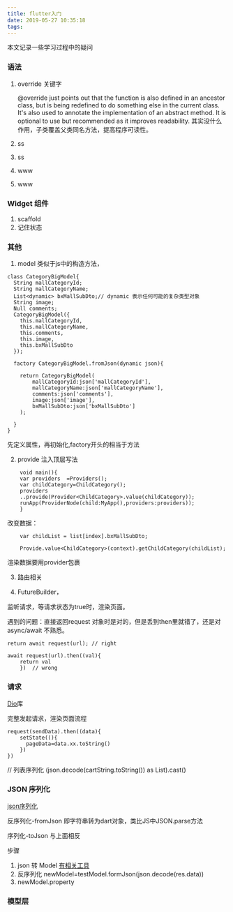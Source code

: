 ```yaml
---
title: flutter入门
date: 2019-05-27 10:35:18
tags:
---
```


本文记录一些学习过程中的疑问

### 语法

1. override 关键字

    @override just points out that the function is also defined in an ancestor class, but is being redefined to do something else in the current class. It's also used to annotate the implementation of an abstract method. It is optional to use but recommended as it improves readability.
  其实没什么作用，子类覆盖父类同名方法，提高程序可读性。
  
2. ss
3. ss
4. www
5. www



### Widget 组件

1. scaffold
2. 记住状态

###  其他

1. model
类似于js中的构造方法，
````
class CategoryBigModel{
  String mallCategoryId;
  String mallCategoryName;
  List<dynamic> bxMallSubDto;// dynamic 表示任何可能的复杂类型对象
  String image;
  Null comments;
  CategoryBigModel({
    this.mallCategoryId,
    this.mallCategoryName,
    this.comments,
    this.image,
    this.bxMallSubDto
  });

  factory CategoryBigModel.fromJson(dynamic json){

    return CategoryBigModel(
        mallCategoryId:json['mallCategoryId'],
        mallCategoryName:json['mallCategoryName'],
        comments:json['comments'],
        image:json['image'],
        bxMallSubDto:json['bxMallSubDto']
    );

  }
}
````
先定义属性，再初始化,factory开头的相当于方法

2. provide 注入顶层写法

```
    void main(){
    var providers  =Providers();
    var childCategory=ChildCategory();
    providers
    ..provide(Provider<ChildCategory>.value(childCategory));
    runApp(ProviderNode(child:MyApp(),providers:providers));
    }
```

改变数据：

```
    var childList = list[index].bxMallSubDto;
  
    Provide.value<ChildCategory>(context).getChildCategory(childList);
```

渲染数据要用provider包裹


3. 路由相关



4. FutureBuilder，

监听请求，等请求状态为true时，渲染页面。

遇到的问题：直接返回request 对象时是对的，但是丢到then里就错了，还是对async/await 不熟悉。

```
return await request(url); // right

await request(url).then((val){
    return val
    })  // wrong
```


### 请求

[Dio](https://github.com/flutterchina/dio/blob/master/README-ZH.md)库


完整发起请求，渲染页面流程
```
request(sendData).then((data){
    setState((){
      pageData=data.xx.toString()
    })
})
```

// 列表序列化 (json.decode(cartString.toString()) as List).cast()

### JSON 序列化

[json序列化](https://flutterchina.club/json/#manual-serialization)

反序列化-fromJson 即字符串转为dart对象，类比JS中JSON.parse方法

序列化-toJson 与上面相反

步骤

1. json 转 Model [有相关工具](https://javiercbk.github.io/json_to_dart/)
2. 反序列化 newModel=testModel.formJson(json.decode(res.data))
3. newModel.property


### 模型层
